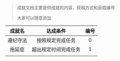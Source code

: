 > 成就文档主要提供成就的内容，获取方式和获取编号
>
> 大家可以随意添加



|  成就名  |       达成条件       | 编号 |
| :------: | :------------------: | :--: |
| 遵纪守法 |   按照规定完成任务   |  0   |
|  拖延症  | 超出规定时间完成任务 |  1   |
|          |                      |      |

